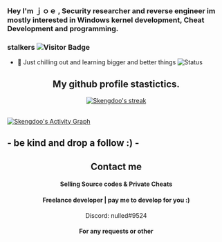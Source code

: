 ### Hey I'm ｊｏｅ , Security researcher and reverse engineer im mostly interested in Windows kernel development, Cheat Development and programming. 

### stalkers ![Visitor Badge](https://visitor-badge.laobi.icu/badge?page_id=DefaultO.DefaultO)
- 🔭 Just chilling out and learning bigger and better things
![Status](https://github-readme-stats.vercel.app/api?username=Skengdoo&show_icons=true&hide_border=true&count_private=true&theme=buefy)


<h2 align="center">My github profile stastictics.</h2>

<p align="center">
    <a href="https://github.com/Skengdoo">
        <img title="SarnaxLii stats" alt="Skengdoo's streak" src="https://github-readme-streak-stats.herokuapp.com/?user=Skengdoo&theme=dark&hide_border=true&stroke=f53b3b"/>
    </a>
</p><br>
<a href="https://github.com/Skengdoo"><img alt="Skengdoo's Activity Graph" src="https://activity-graph.herokuapp.com/graph?username=Skengdoo&bg_color=0D1117&color=eca15b&line=eca15b&point=FFFFFF&hide_border=true" /></a>

## - be kind and drop a follow :) -


<h2 align="center">Contact me</h2>
<h4 align="center">Selling Source codes & Private Cheats</h4>
<h4 align="center">Freelance developer | pay me to develop for you :) </h4>
<p align="center">Discord: nulled#9524</p>
<h4 align="center">For any requests or other</h4>

</pre><br>



